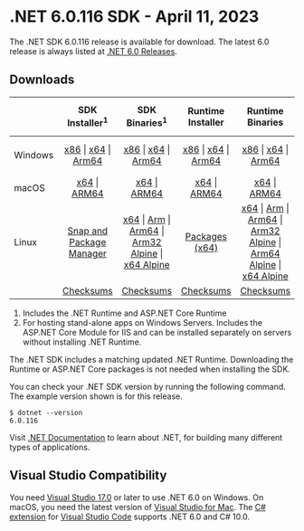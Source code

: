 # .NET 6.0.116 SDK - April 11, 2023

The .NET SDK 6.0.116 release is available for download. The latest 6.0 release is always listed at [.NET 6.0 Releases](../README.md).

## Downloads

|           | SDK Installer<sup>1</sup>                        | SDK Binaries<sup>1</sup>                 | Runtime Installer                                        | Runtime Binaries                                 | ASP.NET Core Runtime           |Windows Desktop Runtime          |
| --------- | :------------------------------------------:     | :----------------------:                 | :---------------------------:                            | :-------------------------:                      | :-----------------:            | :-----------------:            |
| Windows   | [x86][dotnet-sdk-win-x86.exe] \| [x64][dotnet-sdk-win-x64.exe] \| [Arm64][dotnet-sdk-win-arm64.exe] | [x86][dotnet-sdk-win-x86.zip] \| [x64][dotnet-sdk-win-x64.zip] \|  [Arm64][dotnet-sdk-win-arm64.zip] | [x86][dotnet-runtime-win-x86.exe] \| [x64][dotnet-runtime-win-x64.exe] \| [Arm64][dotnet-runtime-win-arm64.exe] | [x86][dotnet-runtime-win-x86.zip] \| [x64][dotnet-runtime-win-x64.zip] \| [Arm64][dotnet-runtime-win-arm64.zip] | [x86][aspnetcore-runtime-win-x86.exe] \| [x64][aspnetcore-runtime-win-x64.exe] \|<br/> [Hosting Bundle][dotnet-hosting-win.exe]<sup>2</sup> | [x86][windowsdesktop-runtime-win-x86.exe] \| [x64][windowsdesktop-runtime-win-x64.exe] \| [Arm64][windowsdesktop-runtime-win-arm64.exe] |
| macOS     | [x64][dotnet-sdk-osx-x64.pkg] \| [ARM64][dotnet-sdk-osx-arm64.pkg] | [x64][dotnet-sdk-osx-x64.tar.gz] \| [ARM64][dotnet-sdk-osx-arm64.tar.gz]  | [x64][dotnet-runtime-osx-x64.pkg] \| [ARM64][dotnet-runtime-osx-arm64.pkg] | [x64][dotnet-runtime-osx-x64.tar.gz] \| [ARM64][dotnet-runtime-osx-arm64.tar.gz]| [x64][aspnetcore-runtime-osx-x64.tar.gz] \| [ARM64][aspnetcore-runtime-osx-arm64.tar.gz] | - |<sup>1</sup>
| Linux     |  [Snap and Package Manager](../install-linux.md)  | [x64][dotnet-sdk-linux-x64.tar.gz] \| [Arm][dotnet-sdk-linux-arm.tar.gz]  \| [Arm64][dotnet-sdk-linux-arm64.tar.gz] \| [Arm32 Alpine][dotnet-sdk-linux-musl-arm.tar.gz]  \| [x64 Alpine][dotnet-sdk-linux-musl-x64.tar.gz] | [Packages (x64)][linux-packages] | [x64][dotnet-runtime-linux-x64.tar.gz] \| [Arm][dotnet-runtime-linux-arm.tar.gz] \| [Arm64][dotnet-runtime-linux-arm64.tar.gz] \| [Arm32 Alpine][dotnet-runtime-linux-musl-arm.tar.gz] \| [Arm64 Alpine][dotnet-runtime-linux-musl-arm64.tar.gz] \| [x64 Alpine][dotnet-runtime-linux-musl-x64.tar.gz]  | [x64][aspnetcore-runtime-linux-x64.tar.gz]<sup>1</sup>  \| [Arm][aspnetcore-runtime-linux-arm.tar.gz]<sup>1</sup> \| [Arm64][aspnetcore-runtime-linux-arm64.tar.gz]<sup>1</sup> \| [x64 Alpine][aspnetcore-runtime-linux-musl-x64.tar.gz] | - | <sup>1</sup> |
|  | [Checksums][checksums-sdk]                             | [Checksums][checksums-sdk]                                      | [Checksums][checksums-runtime]                             | [Checksums][checksums-runtime]  | [Checksums][checksums-runtime]  | [Checksums][checksums-runtime]

1. Includes the .NET Runtime and ASP.NET Core Runtime
2. For hosting stand-alone apps on Windows Servers. Includes the ASP.NET Core Module for IIS and can be installed separately on servers without installing .NET Runtime.

The .NET SDK includes a matching updated .NET Runtime. Downloading the Runtime or ASP.NET Core packages is not needed when installing the SDK.

You can check your .NET SDK version by running the following command. The example version shown is for this release.

```console
$ dotnet --version
6.0.116
```

Visit [.NET Documentation](https://learn.microsoft.com/dotnet/core/) to learn about .NET, for building many different types of applications.

## Visual Studio Compatibility

You need [Visual Studio 17.0](https://visualstudio.microsoft.com) or later to use .NET 6.0 on Windows. On macOS, you need the latest version of [Visual Studio for Mac](https://visualstudio.microsoft.com/vs/mac/). The [C# extension](https://code.visualstudio.com/docs/languages/dotnet) for [Visual Studio Code](https://code.visualstudio.com/) supports .NET 6.0 and C# 10.0.

[blob-runtime]: https://builds.dotnet.microsoft.com/dotnet/Runtime/
[blob-sdk]: https://builds.dotnet.microsoft.com/dotnet/Sdk/
[release-notes]: 6.0.116.md

[checksums-runtime]: https://builds.dotnet.microsoft.com/dotnet/checksums/6.0.16-sha.txt
[checksums-sdk]: https://builds.dotnet.microsoft.com/dotnet/checksums/6.0.16-sha.txt

[linux-install]: https://learn.microsoft.com/dotnet/core/install/linux

[dotnet-blog]:  https://devblogs.microsoft.com/dotnet/march-2023-updates/
[aspnet-blog]: https://devblogs.microsoft.com/dotnet/announcing-asp-net-core-in-net-6/
[maui-blog]: https://devblogs.microsoft.com/dotnet/update-on-dotnet-maui/
[linux-packages]: ../install-linux.md

[//]: # ( Runtime 6.0.16)
[dotnet-runtime-linux-arm.tar.gz]: https://download.visualstudio.microsoft.com/download/pr/7039aeff-2d14-46b3-a560-e5af5591d6c6/3cb3a4aae10e161413fda1100007551a/dotnet-runtime-6.0.16-linux-arm.tar.gz
[dotnet-runtime-linux-arm64.tar.gz]: https://download.visualstudio.microsoft.com/download/pr/e7866e12-a380-4994-9c56-1bd3a1e0a546/22a5e54cb4e637c5aac7ec6dcab0d739/dotnet-runtime-6.0.16-linux-arm64.tar.gz
[dotnet-runtime-linux-musl-arm.tar.gz]: https://download.visualstudio.microsoft.com/download/pr/77e84978-dd35-484f-a61d-088d9e6797b6/9383790626c84b8f0cb21c6256ec39e7/dotnet-runtime-6.0.16-linux-musl-arm.tar.gz
[dotnet-runtime-linux-musl-arm64.tar.gz]: https://download.visualstudio.microsoft.com/download/pr/1527c68d-b4d3-484f-8b03-2fac8059cc22/d92d3b107c5f4247f42662715665790f/dotnet-runtime-6.0.16-linux-musl-arm64.tar.gz
[dotnet-runtime-linux-musl-x64.tar.gz]: https://download.visualstudio.microsoft.com/download/pr/594f2293-b2d4-4ed4-b9ab-59cb2941b2de/80e8f041723a08526a3a94ccbf026abe/dotnet-runtime-6.0.16-linux-musl-x64.tar.gz
[dotnet-runtime-linux-x64.tar.gz]: https://download.visualstudio.microsoft.com/download/pr/45395f1b-8928-41c5-9585-f01d949b2afb/0911c4025fffc0f51c3ab535695c6ca6/dotnet-runtime-6.0.16-linux-x64.tar.gz
[dotnet-runtime-osx-arm64.pkg]: https://download.visualstudio.microsoft.com/download/pr/46bc499c-d5a9-4fb7-8329-1ae1e36b5e4e/07ea51ee4ea1d10230832304ee0ac8c8/dotnet-runtime-6.0.16-osx-arm64.pkg
[dotnet-runtime-osx-arm64.tar.gz]: https://download.visualstudio.microsoft.com/download/pr/757be454-09b0-4991-a2bc-90c06267fbde/2ea450db713598c9cdb46a6d9bd56156/dotnet-runtime-6.0.16-osx-arm64.tar.gz
[dotnet-runtime-osx-x64.pkg]: https://download.visualstudio.microsoft.com/download/pr/ca62f657-0cc3-44be-b7d5-0a9bbd6b0ddd/5f362447c26eb162a36670f345e3349d/dotnet-runtime-6.0.16-osx-x64.pkg
[dotnet-runtime-osx-x64.tar.gz]: https://download.visualstudio.microsoft.com/download/pr/24cc772f-0358-40c5-a41a-4c1434a9e9b8/f91c66d80be3a91f632f7eae102fd64f/dotnet-runtime-6.0.16-osx-x64.tar.gz
[dotnet-runtime-win-arm64.exe]: https://download.visualstudio.microsoft.com/download/pr/91b97f3d-7783-4be3-ada2-6f1d4b299088/8d98117ad78ad15945f28a4e4bd0f79d/dotnet-runtime-6.0.16-win-arm64.exe
[dotnet-runtime-win-arm64.zip]: https://download.visualstudio.microsoft.com/download/pr/2d4158c5-2c5a-483f-a0ee-32832dcc5468/cb14d5419b4b9eb2145a0b5fa5c12d3d/dotnet-runtime-6.0.16-win-arm64.zip
[dotnet-runtime-win-x64.exe]: https://download.visualstudio.microsoft.com/download/pr/456fdf02-f100-4664-916d-fd46c192efea/619bbd8426537632b7598b4c7c467cf1/dotnet-runtime-6.0.16-win-x64.exe
[dotnet-runtime-win-x64.zip]: https://download.visualstudio.microsoft.com/download/pr/e492f874-2dc9-4b6c-b30b-7d18ab522310/cd4889d33b3c45fbda5918b510404d2a/dotnet-runtime-6.0.16-win-x64.zip
[dotnet-runtime-win-x86.exe]: https://download.visualstudio.microsoft.com/download/pr/78caa28b-2982-43ed-8b9c-20e3369f0795/c771e9fd12a67068436115cf295740f7/dotnet-runtime-6.0.16-win-x86.exe
[dotnet-runtime-win-x86.zip]: https://download.visualstudio.microsoft.com/download/pr/18a60899-5997-461a-a656-dc2bfed134dd/9460561daa0955d796342c5ac88ee26b/dotnet-runtime-6.0.16-win-x86.zip

[//]: # ( WindowsDesktop 6.0.16)
[windowsdesktop-runtime-win-arm64.exe]: https://download.visualstudio.microsoft.com/download/pr/7a490e4e-5a43-4e3e-8311-028e1a5436cb/d2b0bd46d8202676bb8c9f4c97f8ec58/windowsdesktop-runtime-6.0.16-win-arm64.exe
[windowsdesktop-runtime-win-arm64.zip]: https://download.visualstudio.microsoft.com/download/pr/890774e2-7be2-4e8d-acd5-c32d4643a64d/9169706a433b9763874646cfefeddc53/windowsdesktop-runtime-6.0.16-win-arm64.zip
[windowsdesktop-runtime-win-x64.exe]: https://download.visualstudio.microsoft.com/download/pr/85473c45-8d91-48cb-ab41-86ec7abc1000/83cd0c82f0cde9a566bae4245ea5a65b/windowsdesktop-runtime-6.0.16-win-x64.exe
[windowsdesktop-runtime-win-x64.zip]: https://download.visualstudio.microsoft.com/download/pr/53713a98-b62a-4457-9139-14fc18715aaf/716e4d20995f127e413b4b49eec736fb/windowsdesktop-runtime-6.0.16-win-x64.zip
[windowsdesktop-runtime-win-x86.exe]: https://download.visualstudio.microsoft.com/download/pr/ea0e40d2-e326-453b-8cac-2719cbbefeca/b26458b139a500d3067ec25987030497/windowsdesktop-runtime-6.0.16-win-x86.exe
[windowsdesktop-runtime-win-x86.zip]: https://download.visualstudio.microsoft.com/download/pr/611a2b62-90e6-4c3b-9499-f22b453045a2/2cdb0dc2cbde813e30979c10c9c8c6a6/windowsdesktop-runtime-6.0.16-win-x86.zip

[//]: # ( ASP 6.0.16)
[aspnetcore-runtime-linux-arm.tar.gz]: https://download.visualstudio.microsoft.com/download/pr/4054a868-d2c9-4e04-84ea-d78b6b77c8cb/f69efb40d4cc84fa5f792d0bb821eea8/aspnetcore-runtime-6.0.16-linux-arm.tar.gz
[aspnetcore-runtime-linux-arm64.tar.gz]: https://download.visualstudio.microsoft.com/download/pr/5fe35f73-59e4-462e-b7aa-98b5b8782051/74a27e03d896663a9483eb72bc59b275/aspnetcore-runtime-6.0.16-linux-arm64.tar.gz
[aspnetcore-runtime-linux-musl-arm.tar.gz]: https://download.visualstudio.microsoft.com/download/pr/86eb22f1-0f85-44e7-a3a0-6e98962af095/19b79091c241cb0bd19460a09c54b43b/aspnetcore-runtime-6.0.16-linux-musl-arm.tar.gz
[aspnetcore-runtime-linux-musl-arm64.tar.gz]: https://download.visualstudio.microsoft.com/download/pr/575b2a83-e143-409f-bb71-bbc07b0c89c5/7fd2c84dc6a06b8344a03fe87b0d6fd1/aspnetcore-runtime-6.0.16-linux-musl-arm64.tar.gz
[aspnetcore-runtime-linux-musl-x64.tar.gz]: https://download.visualstudio.microsoft.com/download/pr/aef4689c-0fda-42b1-abb2-4cbd524efa48/087182f77a3b8b7ec4b29e6c40948af2/aspnetcore-runtime-6.0.16-linux-musl-x64.tar.gz
[aspnetcore-runtime-linux-x64.tar.gz]: https://download.visualstudio.microsoft.com/download/pr/877a2d48-74ed-484b-85a1-605078f5e718/752ce1e38b76ffb5ebfc2ee1772307bf/aspnetcore-runtime-6.0.16-linux-x64.tar.gz
[aspnetcore-runtime-osx-arm64.tar.gz]: https://download.visualstudio.microsoft.com/download/pr/9209cddf-bdad-425a-8b04-682a7ead5e12/93c46a477e0d4ff411d78546638f6a54/aspnetcore-runtime-6.0.16-osx-arm64.tar.gz
[aspnetcore-runtime-osx-x64.tar.gz]: https://download.visualstudio.microsoft.com/download/pr/3e30ee2d-da08-49fc-8877-712fd63b0b84/1390326bfaf1e6fcd922fcbc4efc6293/aspnetcore-runtime-6.0.16-osx-x64.tar.gz
[aspnetcore-runtime-win-arm64.zip]: https://download.visualstudio.microsoft.com/download/pr/46db4832-313b-4d38-8e04-2bf7850d2f87/7c0536e55f708d0f8b5d303f82af3f8a/aspnetcore-runtime-6.0.16-win-arm64.zip
[aspnetcore-runtime-win-x64.exe]: https://download.visualstudio.microsoft.com/download/pr/97eb0863-ef19-4f74-ac83-5ab594acb830/593ea1cd7b879bea4f75ab638c34de22/aspnetcore-runtime-6.0.16-win-x64.exe
[aspnetcore-runtime-win-x64.zip]: https://download.visualstudio.microsoft.com/download/pr/579135b3-8d18-4267-9f05-819f31931eb8/a03bcc68c2247d44649cfdde685694b7/aspnetcore-runtime-6.0.16-win-x64.zip
[aspnetcore-runtime-win-x86.exe]: https://download.visualstudio.microsoft.com/download/pr/a4f38d1f-1d4d-41f0-8937-fcdd3fc692a2/64133ed947181f97400234cdd7e76c4f/aspnetcore-runtime-6.0.16-win-x86.exe
[aspnetcore-runtime-win-x86.zip]: https://download.visualstudio.microsoft.com/download/pr/7a8350d6-6a71-4fb4-a4e5-d9c2049b131b/cd6f32423fe9a43812c18ca493964e35/aspnetcore-runtime-6.0.16-win-x86.zip
[dotnet-hosting-win.exe]: https://download.visualstudio.microsoft.com/download/pr/7ab0bc25-5b00-42c3-b7cc-bb8e08f05135/91528a790a28c1f0fe39845decf40e10/dotnet-hosting-6.0.16-win.exe

[//]: # ( SDK 6.0.116)
[dotnet-sdk-linux-arm.tar.gz]: https://download.visualstudio.microsoft.com/download/pr/cb491d2c-ee3a-4155-8193-c4baef9fb169/a664b90fee9c0ffdb6dc19eadd190c33/dotnet-sdk-6.0.116-linux-arm.tar.gz
[dotnet-sdk-linux-arm64.tar.gz]: https://download.visualstudio.microsoft.com/download/pr/b9c44cfe-b360-4aee-b059-bbe9b5507e76/b2e995494512efa4ca6dc5657ce0cd98/dotnet-sdk-6.0.116-linux-arm64.tar.gz
[dotnet-sdk-linux-musl-arm.tar.gz]: https://download.visualstudio.microsoft.com/download/pr/9ccc30c0-9fde-4dfa-bce4-e174620b7f0e/3deda939fd7493b139fdf99cf7029996/dotnet-sdk-6.0.116-linux-musl-arm.tar.gz
[dotnet-sdk-linux-musl-arm64.tar.gz]: https://download.visualstudio.microsoft.com/download/pr/56b2141b-f8f2-4b10-872b-1ea8d4a01ac6/493138fd007dbacc25dec1dc024c12d5/dotnet-sdk-6.0.116-linux-musl-arm64.tar.gz
[dotnet-sdk-linux-musl-x64.tar.gz]: https://download.visualstudio.microsoft.com/download/pr/62a6b507-a403-4062-8067-71aec9313ca2/6bab02d9769770092a2c7269abaa728d/dotnet-sdk-6.0.116-linux-musl-x64.tar.gz
[dotnet-sdk-linux-x64.tar.gz]: https://download.visualstudio.microsoft.com/download/pr/c9d9495a-59d7-452e-b2f4-86bc5d25c84c/f8947f4a3d0c15703548ff0d6e677fa6/dotnet-sdk-6.0.116-linux-x64.tar.gz
[dotnet-sdk-osx-arm64.pkg]: https://download.visualstudio.microsoft.com/download/pr/2db0e03d-5ec8-4248-8c1b-cd4c2c65ab76/ccd60ed6216faece611e1009e48c346a/dotnet-sdk-6.0.116-osx-arm64.pkg
[dotnet-sdk-osx-arm64.tar.gz]: https://download.visualstudio.microsoft.com/download/pr/a8a0d82a-c2f6-47ad-ab5b-15d53f8ebaaa/d7038d9b33d9e1059b28c37ccda33b84/dotnet-sdk-6.0.116-osx-arm64.tar.gz
[dotnet-sdk-osx-x64.pkg]: https://download.visualstudio.microsoft.com/download/pr/5f5f391f-ca48-407e-a0cc-65f2013413c5/672ae87865ca160aaa98a925c3224ac0/dotnet-sdk-6.0.116-osx-x64.pkg
[dotnet-sdk-osx-x64.tar.gz]: https://download.visualstudio.microsoft.com/download/pr/5a2cc00a-dbc1-4cc6-8d2d-719982aa6991/d1b06b58fb561d4a4f3b5c6ab6cbe434/dotnet-sdk-6.0.116-osx-x64.tar.gz
[dotnet-sdk-win-arm64.exe]: https://download.visualstudio.microsoft.com/download/pr/b77c45ca-139c-4861-8a2f-0a0c256946ab/e584bb100b81eb74eedd5340636d48a0/dotnet-sdk-6.0.116-win-arm64.exe
[dotnet-sdk-win-arm64.zip]: https://download.visualstudio.microsoft.com/download/pr/8c9ba360-4ddd-43af-8e7b-a49d575eca5a/64301608f4fa6bfb7ff18c5b5534bd14/dotnet-sdk-6.0.116-win-arm64.zip
[dotnet-sdk-win-x64.exe]: https://download.visualstudio.microsoft.com/download/pr/df8b7c46-ab23-4d82-a002-501e059b7ba9/f45acb099c7c32301aff97dae53e1b4a/dotnet-sdk-6.0.116-win-x64.exe
[dotnet-sdk-win-x64.zip]: https://download.visualstudio.microsoft.com/download/pr/ba5844db-5465-421f-bdd9-924f00037a03/bd4c08a86ecfb646a245584c6c06d759/dotnet-sdk-6.0.116-win-x64.zip
[dotnet-sdk-win-x86.exe]: https://download.visualstudio.microsoft.com/download/pr/4b302519-26cb-4d31-abdb-f2a0b1d103d9/923bde1bc4a6401493b5028e6b4d52e9/dotnet-sdk-6.0.116-win-x86.exe
[dotnet-sdk-win-x86.zip]: https://download.visualstudio.microsoft.com/download/pr/5db2010d-554d-4326-bfbd-953799dae479/e59eedc9194a25272d81c1d533911d2a/dotnet-sdk-6.0.116-win-x86.zip

